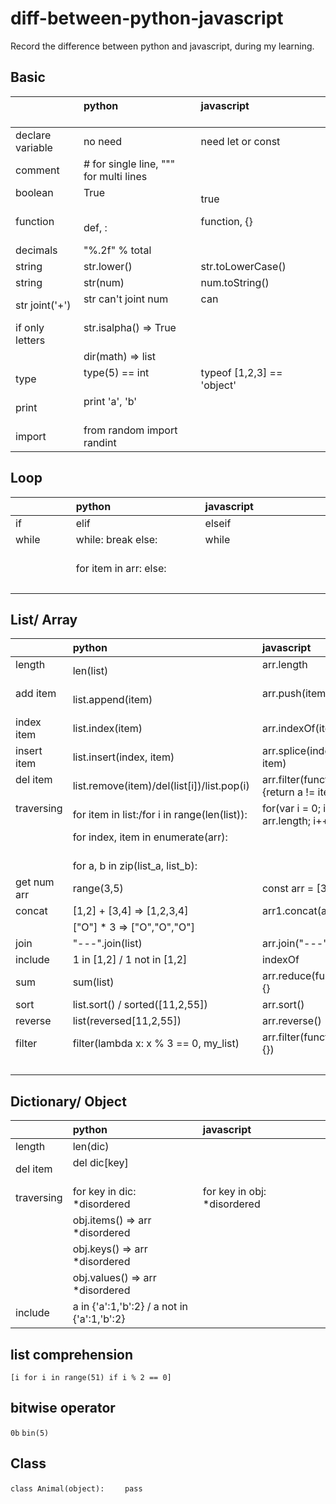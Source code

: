 # diff-between-python-javascript
Record the difference between python and javascript, during my learning.

## Basic
|                   | python                                       | javascript                                     |
|:----------------- |:-------------------------------------------- |:---------------------------------------------- |
| declare variable  | no need                                      | need let or const                              |
| comment           | # for single line, """ for multi lines       |                                                |
| boolean           | True                                         | true                                           |
| function          | def, :                                       | function, {}                                   |
| decimals          | "%.2f" % total                               |                                                |
| string            | str.lower()                                  | str.toLowerCase()                              |
| string            | str(num)                                     | num.toString()                                 |
| str joint('+')    | str can't joint num                          | can                                            |
| if only letters   | str.isalpha() => True                        |                                                |
|                   | dir(math) => list                            |                                                |
| type              | type(5) == int                               | typeof [1,2,3] == 'object'                     |
| print             | print 'a', 'b'                               |                                                |
| import            | from random import randint                   |                                                |

## Loop
|                   | python                                       | javascript                                     |
|:----------------- |:-------------------------------------------- |:---------------------------------------------- |
| if                | elif                                         | elseif                                         |
| while             | while: break else:                           | while                                          |
|                   | for item in arr: else:                       |                                                |
|                   |                                              |                                                |

## List/ Array
|                   | python                                       | javascript                                   |
|:----------------- |:-------------------------------------------- |:-------------------------------------------- |
| length            | len(list)                                    | arr.length                                   |
| add item          | list.append(item)                            | arr.push(item)                               |
| index item        | list.index(item)                             | arr.indexOf(item)                            |
| insert item       | list.insert(index, item)                     | arr.splice(index, item)                      |
| del item          | list.remove(item)/del(list[i])/list.pop(i)   | arr.filter(function(a){return a != item}     |
| traversing        | for item in list:/for i in range(len(list)): | for(var i = 0; i < arr.length; i++)          |
|                   | for index, item in enumerate(arr):           |                                              |
|                   | for a, b in zip(list_a, list_b):             |                                              |
| get num arr       | range(3,5)                                   | const arr = [3,4];                           |
| concat            | [1,2] + [3,4] => [1,2,3,4]                   | arr1.concat(arr2)                            |
|                   | ["O"] * 3 => ["O","O","O"]                   |                                              |
| join              | "---".join(list)                             | arr.join("---")                              |
| include           | 1 in [1,2] / 1 not in [1,2]                  | indexOf                                      |
| sum               | sum(list)                                    | arr.reduce(function(){}                      |
| sort              | list.sort() / sorted([11,2,55])              | arr.sort()                                   |
| reverse           | list(reversed[11,2,55])                      | arr.reverse()                                |
| filter            | filter(lambda x: x % 3 == 0, my_list)        | arr.filter(function() {})                    |
|                   |                                              |                                              |

## Dictionary/ Object
|                   | python                                       | javascript                                     |
|:----------------- |:-------------------------------------------- |:---------------------------------------------- |
| length            | len(dic)                                     |                                                |
| del item          | del dic[key]                                 |                                                |
| traversing        | for key in dic: *disordered                  | for key in obj: *disordered                    |
|                   | obj.items() => arr *disordered               |                                                |
|                   | obj.keys() => arr *disordered                |                                                |
|                   | obj.values() => arr *disordered              |                                                |
| include           | a in {'a':1,'b':2} / a not in {'a':1,'b':2}  |                                                |

## list comprehension
`[i for i in range(51) if i % 2 == 0]`

## bitwise operator
`0b` `bin(5)`

## Class
`class Animal(object):`
`    pass`
